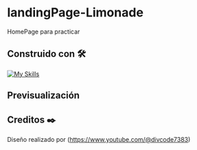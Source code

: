 # landingPage-Limonade

HomePage para practicar

## Construido con 🛠️

[![My Skills](https://skillicons.dev/icons?i=html,css,sass)](https://skillicons.dev)

## Previsualización

## Creditos ✒️
Diseño realizado por (https://www.youtube.com/@divcode7383)

